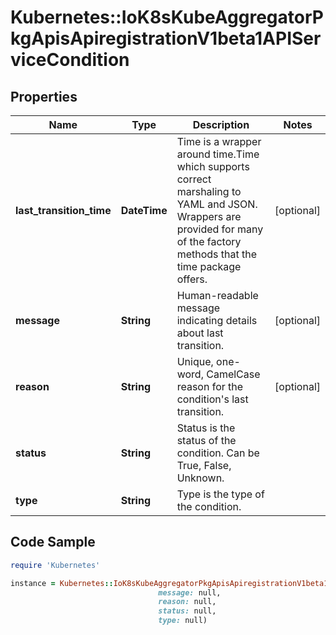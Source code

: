 # Kubernetes::IoK8sKubeAggregatorPkgApisApiregistrationV1beta1APIServiceCondition

## Properties

Name | Type | Description | Notes
------------ | ------------- | ------------- | -------------
**last_transition_time** | **DateTime** | Time is a wrapper around time.Time which supports correct marshaling to YAML and JSON.  Wrappers are provided for many of the factory methods that the time package offers. | [optional] 
**message** | **String** | Human-readable message indicating details about last transition. | [optional] 
**reason** | **String** | Unique, one-word, CamelCase reason for the condition&#39;s last transition. | [optional] 
**status** | **String** | Status is the status of the condition. Can be True, False, Unknown. | 
**type** | **String** | Type is the type of the condition. | 

## Code Sample

```ruby
require 'Kubernetes'

instance = Kubernetes::IoK8sKubeAggregatorPkgApisApiregistrationV1beta1APIServiceCondition.new(last_transition_time: null,
                                 message: null,
                                 reason: null,
                                 status: null,
                                 type: null)
```


